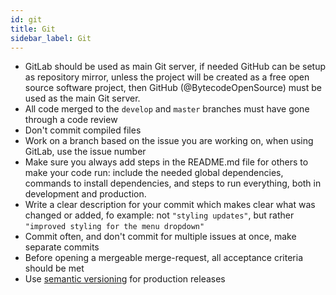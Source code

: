 ```yaml
---
id: git
title: Git
sidebar_label: Git
---
```


* GitLab should be used as main Git server, if needed GitHub can be setup as repository mirror, unless the project will be created as a free open source software project, then GitHub (@BytecodeOpenSource) must be used as the main Git server.
* All code merged to the `develop` and `master` branches must have gone through a code review
* Don't commit compiled files
* Work on a branch based on the issue you are working on, when using GitLab, use the issue number
* Make sure you always add steps in the README.md file for others to make your code run: include the needed global dependencies, commands to install dependencies, and steps to run everything, both in development and production.
* Write a clear description for your commit which makes clear what was changed or added, fo example: not `"styling updates"`, but rather `"improved styling for the menu dropdown"`
* Commit often, and don't commit for multiple issues at once, make separate commits
* Before opening a mergeable merge-request, all acceptance criteria should be met
* Use [semantic versioning](https://semver.org/) for production releases
